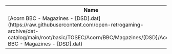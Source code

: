 <table>
<tr><th>Name</th><th>Size</th></tr>
<tr><td>[Acorn BBC - Magazines - [DSD].dat](https://raw.githubusercontent.com/open-retrogaming-archive/dat-catalog/main/root/basic/TOSEC/Acorn/BBC/Magazines/[DSD]/Acorn BBC - Magazines - [DSD].dat)</td><td>5728</td></tr>
</table>
